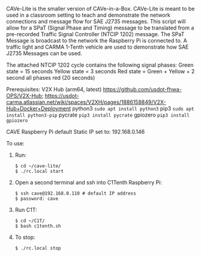 CAVe-Lite is the smaller version of CAVe-in-a-Box. CAVe-Lite is meant to be used in a classroom setting to teach and demonstrate
the network connections and message flow for SAE J2735 messages. This script will allow for a SPaT (Signal Phase and Timing) message to 
be translated from a pre-recorded Traffic Signal Controller (NTCIP 1202) message. The SPaT Message is broadcast to the network the 
Raspberry Pi is connected to. A traffic light and CARMA 1-Tenth vehicle are used to demonstrate how SAE J2735 Messages can be used. 

The attached NTCIP 1202 cycle contains the following signal phases:
Green state = 15 seconds
Yellow state = 3 seconds
Red state = Green + Yellow + 2 second all phases red (20 seconds)

Prerequisites:
V2X Hub (arm64, latest) https://github.com/usdot-fhwa-OPS/V2X-Hub; https://usdot-carma.atlassian.net/wiki/spaces/V2XH/pages/1886158849/V2X-Hub+Docker+Deployment
python3  `sudo apt install python3`
pip3     `sudo apt install python3-pip`
pycrate  `pip3 install pycrate`
gpiozero `pip3 install gpiozero`

CAVE Raspberry Pi default Static IP set to: 192.168.0.146


To use:
1. Run:
	```
	$ cd ~/cave-lite/
	$ ./rc.local start
	```

2. Open a second terminal and ssh into C1Tenth Raspberry Pi:
	```
	$ ssh cave@192.168.0.110 # default IP address
	$ password: cave
	```

3. Run C1T:
	```
	$ cd ~/C1T/
	$ bash c1tenth.sh
	```

4. To stop:
	```
	$ ./rc.local stop
	```